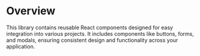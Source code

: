 # Overview
This library contains reusable React components designed for easy integration into various projects. It includes components like buttons, forms, and modals, ensuring consistent design and functionality across your application.

